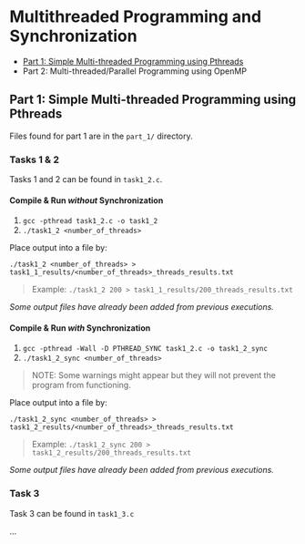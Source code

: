 # Multithreaded Programming and Synchronization

- [Part 1: Simple Multi-threaded Programming using Pthreads](#part-1:-simple-multi-threaded-programming-using-pthreads)
- Part 2: Multi-threaded/Parallel Programming using OpenMP

## Part 1: Simple Multi-threaded Programming using Pthreads

Files found for part 1 are in the `part_1/` directory.

### Tasks 1 & 2

Tasks 1 and 2 can be found in `task1_2.c`.

#### Compile & Run _without_ Synchronization

1. `gcc -pthread task1_2.c -o task1_2`
2. `./task1_2 <number_of_threads>`

Place output into a file by:

`./task1_2 <number_of_threads> > task1_1_results/<number_of_threads>_threads_results.txt`

> Example: `./task1_2 200 > task1_1_results/200_threads_results.txt`

_Some output files have already been added from previous executions._

#### Compile & Run _with_ Synchronization

1. `gcc -pthread -Wall -D PTHREAD_SYNC task1_2.c -o task1_2_sync`
2. `./task1_2_sync <number_of_threads>`

> NOTE: Some warnings might appear but they will not prevent the program from functioning.

Place output into a file by:

`./task1_2_sync <number_of_threads> > task1_2_results/<number_of_threads>_threads_results.txt`

> Example: `./task1_2_sync 200 > task1_2_results/200_threads_results.txt`

_Some output files have already been added from previous executions._

### Task 3

Task 3 can be found in `task1_3.c`

...
